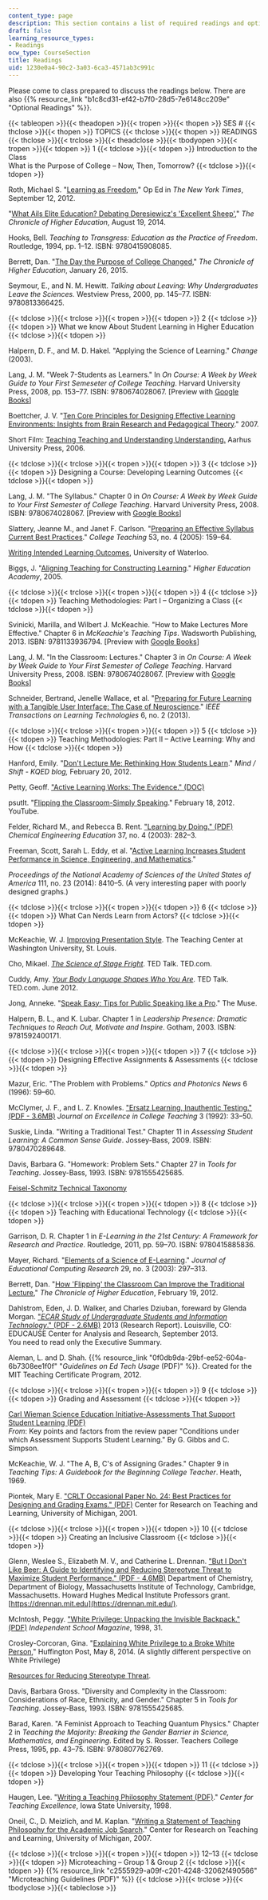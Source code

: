 ```yaml
---
content_type: page
description: This section contains a list of required readings and optional readings.
draft: false
learning_resource_types:
- Readings
ocw_type: CourseSection
title: Readings
uid: 1230e0a4-90c2-3a03-6ca3-4571ab3c991c
---
```

Please come to class prepared to discuss the readings below. There are also {{% resource_link "b1c8cd31-ef42-b7f0-28d5-7e6148cc209e" "Optional Readings" %}}.

{{< tableopen >}}{{< theadopen >}}{{< tropen >}}{{< thopen >}}
SES #
{{< thclose >}}{{< thopen >}}
TOPICS
{{< thclose >}}{{< thopen >}}
READINGS
{{< thclose >}}{{< trclose >}}{{< theadclose >}}{{< tbodyopen >}}{{< tropen >}}{{< tdopen >}}
1
{{< tdclose >}}{{< tdopen >}}
Introduction to the Class    
What is the Purpose of College – Now, Then, Tomorrow?
{{< tdclose >}}{{< tdopen >}}

Roth, Michael S. "[Learning as Freedom](http://www.nytimes.com/2012/09/06/opinion/john-deweys-vision-of-learning-as-freedom.html?_r=1)," Op Ed in *The New York Times*, September 12, 2012.

"[What Ails Elite Education? Debating Deresiewicz's 'Excellent Sheep'](http://chronicle.com/article/What-Ails-Elite-Education-/148419/)," *The Chronicle of Higher Education*, August 19, 2014.

Hooks, Bell. *Teaching to Transgress: Education as the Practice of Freedom*. Routledge, 1994, pp. 1–12. ISBN: 9780415908085.

Berrett, Dan. "[The Day the Purpose of College Changed](http://chronicle.com/article/The-Day-the-Purpose-of-College/151359)," *The Chronicle of Higher Education*, January 26, 2015.

Seymour, E., and N. M. Hewitt. *Talking about Leaving: Why Undergraduates Leave the Sciences.* Westview Press, 2000, pp. 145–77. ISBN: 9780813366425.

{{< tdclose >}}{{< trclose >}}{{< tropen >}}{{< tdopen >}}
2
{{< tdclose >}}{{< tdopen >}}
What we know About Student Learning in Higher Education
{{< tdclose >}}{{< tdopen >}}

Halpern, D. F., and M. D. Hakel. "Applying the Science of Learning." *Change* (2003).

Lang, J. M. "Week 7-Students as Learners." In *On Course: A Week by Week Guide to Your First Semeseter of College Teaching*. Harvard University Press, 2008, pp. 153–77. ISBN: 9780674028067. \[Preview with [Google Books](http://books.google.com/books?id=Eepj85yUWlEC&pg=PA153#v=onepage)\]

Boettcher, J. V. "[Ten Core Principles for Designing Effective Learning Environments: Insights from Brain Research and Pedagogical Theory](http://citeseerx.ist.psu.edu/viewdoc/summary?doi=10.1.1.186.6518)." 2007.

Short Film: [Teaching Teaching and Understanding Understanding.](https://www.youtube.com/watch?v=iMZA80XpP6Y) Aarhus University Press, 2006.

{{< tdclose >}}{{< trclose >}}{{< tropen >}}{{< tdopen >}}
3
{{< tdclose >}}{{< tdopen >}}
Designing a Course: Developing Learning Outcomes
{{< tdclose >}}{{< tdopen >}}

Lang, J. M. "The Syllabus." Chapter 0 in *On Course: A Week by Week Guide to Your First Semester of College Teaching*. Harvard University Press, 2008. ISBN: 9780674028067. \[Preview with [Google Books](http://books.google.com/books?id=Eepj85yUWlEC&pg=PA1#v=onepage)\]

Slattery, Jeanne M., and Janet F. Carlson. "[Preparing an Effective Syllabus Current Best Practices](http://dx.doi.org/10.3200/CTCH.53.4.159-164)." *College Teaching* 53, no. 4 (2005): 159–64.

[Writing Intended Learning Outcomes](https://uwaterloo.ca/centre-for-teaching-excellence/teaching-resources/teaching-tips/planning-courses/course-design/writing-learning-outcomes), University of Waterloo.

Biggs, J. "[Aligning Teaching for Constructing Learning](https://www.researchgate.net/publication/255583992_Aligning_Teaching_for_Constructing_Learning)." *Higher Education Academy*, 2005.

{{< tdclose >}}{{< trclose >}}{{< tropen >}}{{< tdopen >}}
4
{{< tdclose >}}{{< tdopen >}}
Teaching Methodologies: Part I – Organizing a Class
{{< tdclose >}}{{< tdopen >}}

Svinicki, Marilla, and Wilbert J. McKeachie. "How to Make Lectures More Effective." Chapter 6 in *McKeachie's Teaching Tips*. Wadsworth Publishing, 2013. ISBN: 9781133936794. \[Preview with [Google Books](https://books.google.com/books?id=MWiC1zQaBpQC&pg=PA58#v=onepage)\]

Lang, J. M. "In the Classroom: Lectures." Chapter 3 in *On Course: A Week by Week Guide to Your First Semester of College Teaching*. Harvard University Press, 2008. ISBN: 9780674028067. \[Preview with [Google Books](http://books.google.com/books?id=Eepj85yUWlEC&pg=PA63#v=onepage)\]

Schneider, Bertrand, Jenelle Wallace, et al. "[Preparing for Future Learning with a Tangible User Interface: The Case of Neuroscience](http://ieeexplore.ieee.org/stamp/stamp.jsp?arnumber=6477032)." *IEEE Transactions on Learning Technologies* 6, no. 2 (2013).

{{< tdclose >}}{{< trclose >}}{{< tropen >}}{{< tdopen >}}
5
{{< tdclose >}}{{< tdopen >}}
Teaching Methodologies: Part II – Active Learning: Why and How
{{< tdclose >}}{{< tdopen >}}

Hanford, Emily. "[Don't Lecture Me: Rethinking How Students Learn](http://ww2.kqed.org/mindshift/2012/02/20/dont-lecture-me-rethinking-how-college-students-learn-2/)." *Mind / Shift - KQED blog,* February 20, 2012.

Petty, Geoff. ["Active Learning Works: The Evidence." (DOC)](http://geoffpetty.com/wp-content/uploads/2012/12/ActiveLearningWorks2.doc)

psutlt. "[Flipping the Classroom-Simply Speaking](https://www.youtube.com/watch?feature=player_embedded&v=26pxh_qMppE)." February 18, 2012. YouTube.

Felder, Richard M., and Rebecca B. Rent. ["Learning by Doing." (PDF)](http://www4.ncsu.edu/unity/lockers/users/f/felder/public/Columns/Active.pdf) *Chemical Engineering Education* 37, no. 4 (2003): 282–3.

Freeman, Scott, Sarah L. Eddy, et al. "[Active Learning Increases Student Performance in Science, Engineering, and Mathematics](http://dx.doi.org/10.1073/pnas.1319030111)."

*Proceedings of the National Academy of Sciences of the United States of America* 111, no. 23 (2014): 8410–5. (A very interesting paper with poorly designed graphs.)

{{< tdclose >}}{{< trclose >}}{{< tropen >}}{{< tdopen >}}
6
{{< tdclose >}}{{< tdopen >}}
What Can Nerds Learn from Actors?
{{< tdclose >}}{{< tdopen >}}

McKeachie, W. J. [Improving Presentation Style](https://teachingcenter.wustl.edu/resources/refining-teaching-methods/improving-presentation-style/). The Teaching Center at Washington University, St. Louis.

Cho, Mikael. [*The Science of Stage Fright*](http://ed.ted.com/lessons/the-science-of-stage-fright-and-how-to-overcome-it-mikael-cho). TED Talk. TED.com.

Cuddy, Amy. [*Your Body Language Shapes Who You Are*](http://www.ted.com/talks/amy_cuddy_your_body_language_shapes_who_you_are?language=en). TED Talk. TED.com. June 2012.

Jong, Anneke. "[Speak Easy: Tips for Public Speaking like a Pro](http://www.themuse.com/advice/speak-easy-tips-for-public-speaking-like-a-pro)." The Muse.

Halpern, B. L., and K. Lubar. Chapter 1 in *Leadership Presence: Dramatic Techniques to Reach Out, Motivate and Inspire*. Gotham, 2003. ISBN: 9781592400171.

{{< tdclose >}}{{< trclose >}}{{< tropen >}}{{< tdopen >}}
7
{{< tdclose >}}{{< tdopen >}}
Designing Effective Assignments & Assessments
{{< tdclose >}}{{< tdopen >}}

Mazur, Eric. "The Problem with Problems." *Optics and Photonics News* 6 (1996): 59–60.

McClymer, J. F., and L. Z. Knowles. ["Ersatz Learning, Inauthentic Testing." (PDF - 3.6MB)](http://casa.colorado.edu/~dduncan/teachingseminar/ErsatzLearning.pdf) *Journal on Excellence in College Teaching* 3 (1992): 33–50.

Suskie, Linda. "Writing a Traditional Test." Chapter 11 in *Assessing Student Learning: A Common Sense Guide*. Jossey-Bass, 2009. ISBN: 9780470289648.

Davis, Barbara G. "Homework: Problem Sets." Chapter 27 in *Tools for Teaching*. Jossey-Bass, 1993. ISBN: 9781555425685.

[Feisel-Schmitz Technical Taxonomy](https://kth.instructure.com/courses/5611/files/855774/download?wrap=1)

{{< tdclose >}}{{< trclose >}}{{< tropen >}}{{< tdopen >}}
8
{{< tdclose >}}{{< tdopen >}}
Teaching with Educational Technology
{{< tdclose >}}{{< tdopen >}}

Garrison, D. R. Chapter 1 in *E-Learning in the 21st Century: A Framework for Research and Practice*. Routledge, 2011, pp. 59–70. ISBN: 9780415885836.

Mayer, Richard. "[Elements of a Science of E-Learning](http://dx.doi.org/10.2190/YJLG-09F9-XKAX-753D)." *Journal of Educational Computing Research* 29, no. 3 (2003): 297–313.

Berrett, Dan. "[How 'Flipping' the Classroom Can Improve the Traditional Lecture](http://chronicle.com/article/How-Flipping-the-Classroom/130857/)," *The Chronicle of Higher Education*, February 19, 2012.

Dahlstrom, Eden, J. D. Walker, and Charles Dziuban, foreward by Glenda Morgan. ["*ECAR Study of Undergraduate Students and Information Technology*." (PDF - 2.6MB)](http://web.mit.edu/afs/athena/course/5/5.95/jr/PCR8/ECAR2013.pdf) 2013 (Research Report). Louisville, CO: EDUCAUSE Center for Analysis and Research, September 2013.    
You need to read only the Executive Summary.

Aleman, L. and D. Shah. {{% resource_link "0f0db9da-29bf-ee52-604a-6b7308ee1f0f" "*Guidelines on Ed Tech Usage* (PDF)" %}}. Created for the MIT Teaching Certificate Program, 2012.

{{< tdclose >}}{{< trclose >}}{{< tropen >}}{{< tdopen >}}
9
{{< tdclose >}}{{< tdopen >}}
Grading and Assessment
{{< tdclose >}}{{< tdopen >}}

[Carl Wieman Science Education Initiative-Assessments That Support Student Learning (PDF)](http://www.cwsei.ubc.ca/resources/files/Assessment_That_Support_Learning.pdf)    
*From*: Key points and factors from the review paper "Conditions under which Assessment Supports Student Learning." By G. Gibbs and C. Simpson.

McKeachie, W. J. "The A, B, C's of Assigning Grades." Chapter 9 in *Teaching Tips: A Guidebook for the Beginning College Teacher*. Heath, 1969.

Piontek, Mary E. ["CRLT Occasional Paper No. 24: Best Practices for Designing and Grading Exams." (PDF)](http://www.crlt.umich.edu/sites/default/files/resource_files/CRLT_no24.pdf) Center for Research on Teaching and Learning, University of Michigan, 2001.

{{< tdclose >}}{{< trclose >}}{{< tropen >}}{{< tdopen >}}
10
{{< tdclose >}}{{< tdopen >}}
Creating an Inclusive Classroom
{{< tdclose >}}{{< tdopen >}}

Glenn, Weslee S., Elizabeth M. V., and Catherine L. Drennan. ["But I Don't Like Beer: A Guide to Identifying and Reducing Stereotype Threat to Maximize Student Performance." (PDF - 4.6MB)](http://drennan.mit.edu/wp-content/uploads/2012/12/But-I-don_t-like-beer__MIT-version_nonchem_Aug2012.pdf) Department of Chemistry, Department of Biology, Massachusetts Institute of Technology, Cambridge, Massachusetts. Howard Hughes Medical Institute Professors grant. [https://drennan.mit.edu](https://drennan.mit.edu/).

McIntosh, Peggy. ["White Privilege: Unpacking the Invisible Backpack." (PDF)](https://admin.artsci.washington.edu/sites/adming/files/unpacking-invisible-knapsack.pdf) *Independent School Magazine*, 1998, 31.

Crosley-Corcoran, Gina. "[Explaining White Privilege to a Broke White Person](http://www.huffingtonpost.com/gina-crosleycorcoran/explaining-white-privilege-to-a-broke-white-person_b_5269255.html)," Huffington Post, May 8, 2014. (A slightly different perspective on White Privilege)

[Resources for Reducing Stereotype Threat](http://teachingcenter.wustl.edu/resources/inclusive-teaching-learning/reducing-stereotype-threat/).

Davis, Barbara Gross. "Diversity and Complexity in the Classroom: Considerations of Race, Ethnicity, and Gender." Chapter 5 in *Tools for Teaching*. Jossey-Bass, 1993. ISBN: 9781555425685.

Barad, Karen. "A Feminist Approach to Teaching Quantum Physics." Chapter 2 in *Teaching the Majority: Breaking the Gender Barrier in Science, Mathematics, and Engineering*. Edited by S. Rosser. Teachers College Press, 1995, pp. 43–75. ISBN: 9780807762769.

{{< tdclose >}}{{< trclose >}}{{< tropen >}}{{< tdopen >}}
11
{{< tdclose >}}{{< tdopen >}}
Developing Your Teaching Philosophy
{{< tdclose >}}{{< tdopen >}}

Haugen, Lee. "[Writing a Teaching Philosophy Statement (PDF)](https://www.google.com/url?sa=t&rct=j&q=&esrc=s&source=web&cd=&ved=2ahUKEwjIsPKvmZeCAxXnkIkEHaghDG8QFnoECBoQAQ&url=https%3A%2F%2Fbpb-us-e1.wpmucdn.com%2Fblogs.uoregon.edu%2Fdist%2F5%2F19998%2Ffiles%2F2023%2F04%2FWriting-a-Teaching-Philosophy-Statement.pdf&usg=AOvVaw24TMLOjajfN5WnLTsgAbIi&opi=89978449)." *Center for Teaching Excellence*, Iowa State University, 1998.

Oneil, C., D. Meizlich, and M. Kaplan. "[Writing a Statement of Teaching Philosophy for the Academic Job Search](http://www.crlt.umich.edu/sites/default/files/resource_files/CRLT_no23.pdf)." Center for Research on Teaching and Learning, University of Michigan, 2007.

{{< tdclose >}}{{< trclose >}}{{< tropen >}}{{< tdopen >}}
12–13
{{< tdclose >}}{{< tdopen >}}
Microteaching – Group 1 & Group 2
{{< tdclose >}}{{< tdopen >}}
{{% resource_link "c2555929-a09f-c201-4248-32062f490566" "Microteaching Guidelines (PDF)" %}}
{{< tdclose >}}{{< trclose >}}{{< tbodyclose >}}{{< tableclose >}}
